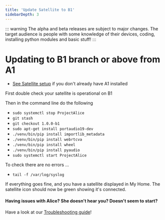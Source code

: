 ```yaml
---
title: 'Update Satellite to B1'
sidebarDepth: 3
---
```


::: warning
The alpha and beta releases are subject to major changes. The target audience is people with some knowledge of their devices, coding, installing python modules and basic stuff!
:::

# Updating to B1 branch or above from A1
- [See Satellite setup](https://docs.projectalice.io/satsetup/) if you don't already have A1 installed

First double check your satellite is operational on B1

Then in the command line do the following

- ```sudo systemctl stop ProjectAlice```
- ```git stash```
- ```git checkout 1.0.0-b1```
- ```sudo apt-get install portaudio19-dev```
- ```./venv/bin/pip install importlib_metadata```
- ```./venv/bin/pip install webrtcva```
- ```./venv/bin/pip install wheel```
- ```./venv/bin/pip install pyaudio```
- ```sudo systemctl start ProjectAlice```

To check there are no errors ...

- ```tail -f /var/log/syslog```


If everything goes fine, and you have a satellite displayed in My Home. The satellite icon should now be green showing it's connected.


#### Having issues with Alice? She doesn't hear you? Doesn't seem to start?
Have a look at our [Troubleshooting guide](https://docs.projectalice.io/satsetup/troubleshooting.html)!
